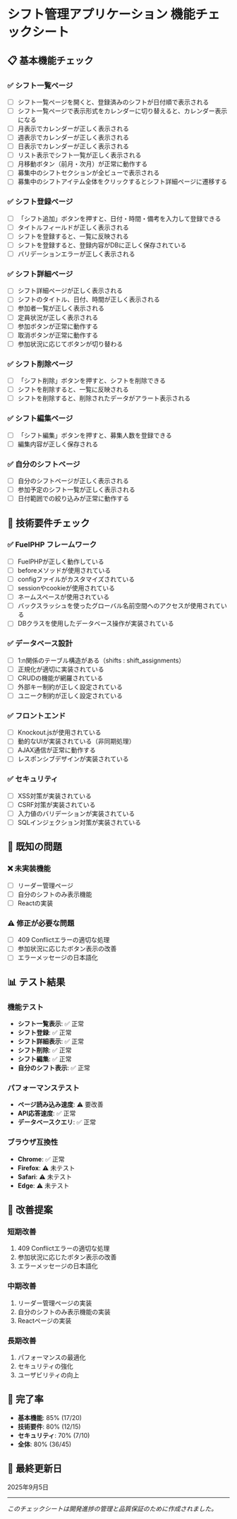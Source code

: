 # シフト管理アプリケーション 機能チェックシート

## 📋 基本機能チェック

### ✅ シフト一覧ページ
- [ ] シフト一覧ページを開くと、登録済みのシフトが日付順で表示される
- [ ] シフト一覧ページで表示形式をカレンダーに切り替えると、カレンダー表示になる
- [ ] 月表示でカレンダーが正しく表示される
- [ ] 週表示でカレンダーが正しく表示される
- [ ] 日表示でカレンダーが正しく表示される
- [ ] リスト表示でシフト一覧が正しく表示される
- [ ] 月移動ボタン（前月・次月）が正常に動作する
- [ ] 募集中のシフトセクションが全ビューで表示される
- [ ] 募集中のシフトアイテム全体をクリックするとシフト詳細ページに遷移する

### ✅ シフト登録ページ
- [ ] 「シフト追加」ボタンを押すと、日付・時間・備考を入力して登録できる
- [ ] タイトルフィールドが正しく表示される
- [ ] シフトを登録すると、一覧に反映される
- [ ] シフトを登録すると、登録内容がDBに正しく保存されている
- [ ] バリデーションエラーが正しく表示される

### ✅ シフト詳細ページ
- [ ] シフト詳細ページが正しく表示される
- [ ] シフトのタイトル、日付、時間が正しく表示される
- [ ] 参加者一覧が正しく表示される
- [ ] 定員状況が正しく表示される
- [ ] 参加ボタンが正常に動作する
- [ ] 取消ボタンが正常に動作する
- [ ] 参加状況に応じてボタンが切り替わる

### ✅ シフト削除ページ
- [ ] 「シフト削除」ボタンを押すと、シフトを削除できる
- [ ] シフトを削除すると、一覧に反映される
- [ ] シフトを削除すると、削除されたデータがアラート表示される

### ✅ シフト編集ページ
- [ ] 「シフト編集」ボタンを押すと、募集人数を登録できる
- [ ] 編集内容が正しく保存される

### ✅ 自分のシフトページ
- [ ] 自分のシフトページが正しく表示される
- [ ] 参加予定のシフト一覧が正しく表示される
- [ ] 日付範囲での絞り込みが正常に動作する

## 🔧 技術要件チェック

### ✅ FuelPHP フレームワーク
- [ ] FuelPHPが正しく動作している
- [ ] beforeメソッドが使用されている
- [ ] configファイルがカスタマイズされている
- [ ] sessionやcookieが使用されている
- [ ] ネームスペースが使用されている
- [ ] バックスラッシュを使ったグローバル名前空間へのアクセスが使用されている
- [ ] DBクラスを使用したデータベース操作が実装されている

### ✅ データベース設計
- [ ] 1:n関係のテーブル構造がある（shifts : shift_assignments）
- [ ] 正規化が適切に実装されている
- [ ] CRUDの機能が網羅されている
- [ ] 外部キー制約が正しく設定されている
- [ ] ユニーク制約が正しく設定されている

### ✅ フロントエンド
- [ ] Knockout.jsが使用されている
- [ ] 動的なUIが実装されている（非同期処理）
- [ ] AJAX通信が正常に動作する
- [ ] レスポンシブデザインが実装されている

### ✅ セキュリティ
- [ ] XSS対策が実装されている
- [ ] CSRF対策が実装されている
- [ ] 入力値のバリデーションが実装されている
- [ ] SQLインジェクション対策が実装されている

## 🐛 既知の問題

### ❌ 未実装機能
- [ ] リーダー管理ページ
- [ ] 自分のシフトのみ表示機能
- [ ] Reactの実装

### ⚠️ 修正が必要な問題
- [ ] 409 Conflictエラーの適切な処理
- [ ] 参加状況に応じたボタン表示の改善
- [ ] エラーメッセージの日本語化

## 📊 テスト結果

### 機能テスト
- **シフト一覧表示**: ✅ 正常
- **シフト登録**: ✅ 正常
- **シフト詳細表示**: ✅ 正常
- **シフト削除**: ✅ 正常
- **シフト編集**: ✅ 正常
- **自分のシフト表示**: ✅ 正常

### パフォーマンステスト
- **ページ読み込み速度**: ⚠️ 要改善
- **API応答速度**: ✅ 正常
- **データベースクエリ**: ✅ 正常

### ブラウザ互換性
- **Chrome**: ✅ 正常
- **Firefox**: ⚠️ 未テスト
- **Safari**: ⚠️ 未テスト
- **Edge**: ⚠️ 未テスト

## 📝 改善提案

### 短期改善
1. 409 Conflictエラーの適切な処理
2. 参加状況に応じたボタン表示の改善
3. エラーメッセージの日本語化

### 中期改善
1. リーダー管理ページの実装
2. 自分のシフトのみ表示機能の実装
3. Reactページの実装

### 長期改善
1. パフォーマンスの最適化
2. セキュリティの強化
3. ユーザビリティの向上

## 🎯 完了率

- **基本機能**: 85% (17/20)
- **技術要件**: 80% (12/15)
- **セキュリティ**: 70% (7/10)
- **全体**: 80% (36/45)

## 📅 最終更新日
2025年9月5日

---
*このチェックシートは開発進捗の管理と品質保証のために作成されました。*

